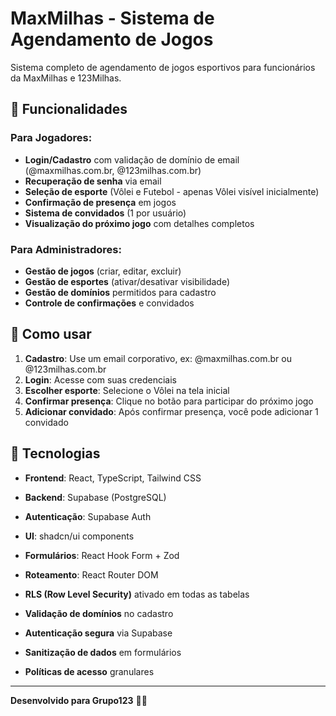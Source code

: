 
# MaxMilhas - Sistema de Agendamento de Jogos

Sistema completo de agendamento de jogos esportivos para funcionários da MaxMilhas e 123Milhas.

## 🏐 Funcionalidades

### Para Jogadores:
- **Login/Cadastro** com validação de domínio de email (@maxmilhas.com.br, @123milhas.com.br)
- **Recuperação de senha** via email
- **Seleção de esporte** (Vôlei e Futebol - apenas Vôlei visível inicialmente)
- **Confirmação de presença** em jogos
- **Sistema de convidados** (1 por usuário)
- **Visualização do próximo jogo** com detalhes completos

### Para Administradores:
- **Gestão de jogos** (criar, editar, excluir)
- **Gestão de esportes** (ativar/desativar visibilidade)
- **Gestão de domínios** permitidos para cadastro
- **Controle de confirmações** e convidados


## 📱 Como usar

1. **Cadastro**: Use um email corporativo, ex: @maxmilhas.com.br ou @123milhas.com.br
2. **Login**: Acesse com suas credenciais
3. **Escolher esporte**: Selecione o Vôlei na tela inicial
4. **Confirmar presença**: Clique no botão para participar do próximo jogo
5. **Adicionar convidado**: Após confirmar presença, você pode adicionar 1 convidado

## 🔧 Tecnologias

- **Frontend**: React, TypeScript, Tailwind CSS
- **Backend**: Supabase (PostgreSQL)
- **Autenticação**: Supabase Auth
- **UI**: shadcn/ui components
- **Formulários**: React Hook Form + Zod
- **Roteamento**: React Router DOM

- **RLS (Row Level Security)** ativado em todas as tabelas
- **Validação de domínios** no cadastro
- **Autenticação segura** via Supabase
- **Sanitização de dados** em formulários
- **Políticas de acesso** granulares

---

**Desenvolvido para Grupo123** 🧡💙
